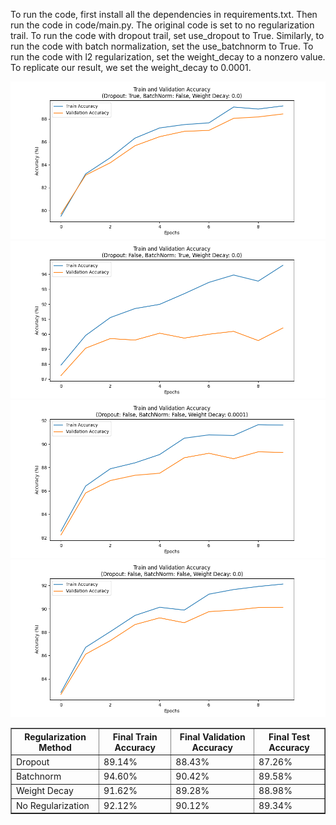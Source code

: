 To run the code, first install all the dependencies in requirements.txt. Then run the code in code/main.py. The original code is set to no regularization trail. To run the code with dropout trail, set use_dropout to True. Similarly, to run the code with batch normalization, set the use_batchnorm to True. To run the code with l2 regularization, set the weight_decay to a nonzero value. To replicate our result, we set the weight_decay to 0.0001. 

![Dropout Plot](graphs/dropout.png)
![Batchnorm Plot](graphs/batchnorm.png)
![Weight Decay Plot](graphs/weight_decay.png)
![No Regularization Plot](graphs/no_reg.png)


<table border="1" cellpadding="5" cellspacing="0">
  <tr>
    <th>Regularization Method</th>
    <th>Final Train Accuracy</th>
    <th>Final Validation Accuracy</th>
    <th>Final Test Accuracy</th>
  </tr>
  <tr>
    <td>Dropout</td>
    <td>89.14%</td>
    <td>88.43%</td>
    <td>87.26%</td>
  </tr>
  <tr>
    <td>Batchnorm</td>
    <td>94.60%</td>
    <td>90.42%</td>
    <td>89.58%</td>
  </tr>
  <tr>
    <td>Weight Decay</td>
    <td>91.62%</td>
    <td>89.28%</td>
    <td>88.98%</td>
  </tr>
  <tr>
    <td>No Regularization</td>
    <td>92.12%</td>
    <td>90.12%</td>
    <td>89.34%</td>
  </tr>
</table>
